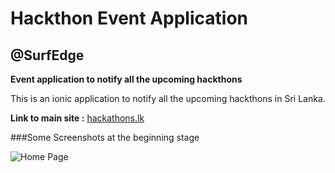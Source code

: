 # Hackthon Event Application
## @SurfEdge

**Event application to notify all the upcoming hackthons**

This is an ionic application to notify all the upcoming hackthons in Sri Lanka. 

**Link to main site :** [hackathons.lk](http://hackathons.lk/)

###Some Screenshots at the beginning stage

![Home Page](https://i.imgsafe.org/0f8366428f.png)
